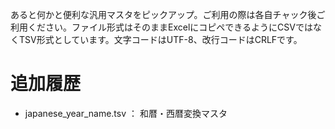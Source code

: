 あると何かと便利な汎用マスタをピックアップ。ご利用の際は各自チャック後ご利用ください。ファイル形式はそのままExcelにコピペできるようにCSVではなくTSV形式としています。文字コードはUTF-8、改行コードはCRLFです。

# 追加履歴
- japanese_year_name.tsv ： 和暦・西暦変換マスタ
